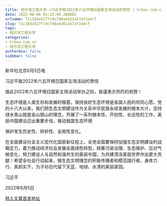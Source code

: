 ```yaml
---
title: 哈尔滨工程大学->习近平致2022年六五环境日国家主场活动的贺信 | hrbeu.com.cn
date: 2022-06-06 01:22:09.288082
urlname: 71c18da527fc9c7d8a4261a57af3a4cf
slug: 71c18da527fc9c7d8a4261a57af3a4cf
tags: 
- 哈尔滨工程大学
categories:
- hrbeu.com.cn
- 哈尔滨工程大学
authorbox: false
sidebar: false
---
```

新华社北京6月5日电

习近平致2022年六五环境日国家主场活动的贺信

值此2022年六五环境日国家主场活动举办之际，我谨表示热烈的祝贺！

生态环境是人类生存和发展的根基，保持良好生态环境是各国人民的共同心愿。党的十八大以来，我们把生态文明建设作为关系中华民族永续发展的根本大计，坚持绿水青山就是金山银山的理念，开展了一系列根本性、开创性、长远性的工作，美丽中国建设迈出重要步伐，推动我国生态环境
<!--more-->
保护发生历史性、转折性、全局性变化。

在全面建设社会主义现代化国家新征程上，全党全国要保持加强生态文明建设的战略定力，着力推动经济社会发展全面绿色转型，统筹污染治理、生态保护、应对气候变化，努力建设人与自然和谐共生的美丽中国，为共建清洁美丽世界作出更大贡献！希望全社会行动起来，做生态文明理念的积极传播者和模范践行者，身体力行、真抓实干，为子孙后代留下天蓝、地绿、水清的美丽家园。

习近平

2022年6月5日



[转入文章首发地址](http://gongxue.cn/info/1141/71179.htm)